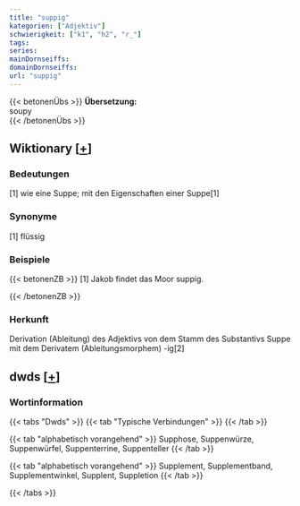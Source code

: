 ```yaml
---
title: "suppig"
kategorien: ["Adjektiv"]
schwierigkeit: ["k1", "h2", "r_"]
tags:
series:
mainDornseiffs:
domainDornseiffs:
url: "suppig"
---
```


{{< betonenÜbs >}}
**Übersetzung:**  
soupy  
{{< /betonenÜbs >}}

## Wiktionary [[+](https://de.wiktionary.org/wiki/suppig)]

### Bedeutungen
[1] wie eine Suppe; mit den Eigenschaften einer Suppe[1]  

### Synonyme
[1] flüssig  

### Beispiele
{{< betonenZB >}}
[1] Jakob findet das Moor suppig.  

{{< /betonenZB >}}
### Herkunft
Derivation (Ableitung) des Adjektivs von dem Stamm des Substantivs Suppe mit dem Derivatem (Ableitungsmorphem) -ig[2]  



## dwds [[+](https://www.dwds.de/wb/suppig)]

### Wortinformation
{{< tabs "Dwds" >}}
{{< tab "Typische Verbindungen" >}}
{{< /tab >}}

{{< tab "alphabetisch vorangehend" >}}
Supphose, Suppenwürze, Suppenwürfel, Suppenterrine, Suppenteller
{{< /tab >}}

{{< tab "alphabetisch vorangehend" >}}
Supplement, Supplementband, Supplementwinkel, Supplent, Suppletion
{{< /tab >}}

{{< /tabs >}}

